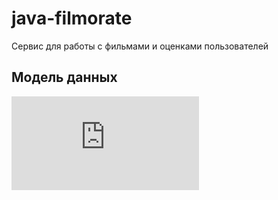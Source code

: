 # java-filmorate
Cервис для работы с фильмами и оценками пользователей

## Модель данных
![Text](https://github.com/greblovp/java-filmorate/blob/main/src/main/resources/db_model/filmorate.pdf)
